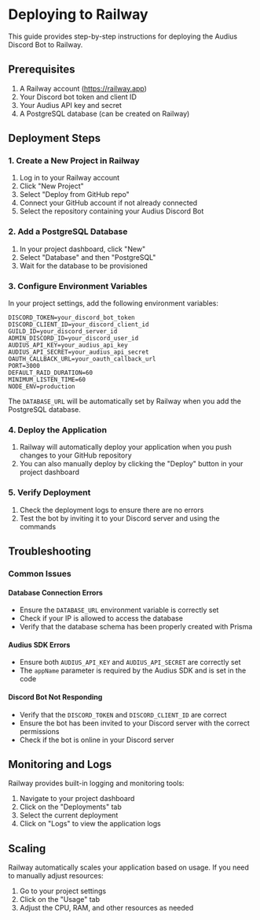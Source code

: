 # Deploying to Railway

This guide provides step-by-step instructions for deploying the Audius Discord Bot to Railway.

## Prerequisites

1. A Railway account (https://railway.app)
2. Your Discord bot token and client ID
3. Your Audius API key and secret
4. A PostgreSQL database (can be created on Railway)

## Deployment Steps

### 1. Create a New Project in Railway

1. Log in to your Railway account
2. Click "New Project"
3. Select "Deploy from GitHub repo"
4. Connect your GitHub account if not already connected
5. Select the repository containing your Audius Discord Bot

### 2. Add a PostgreSQL Database

1. In your project dashboard, click "New"
2. Select "Database" and then "PostgreSQL"
3. Wait for the database to be provisioned

### 3. Configure Environment Variables

In your project settings, add the following environment variables:

```
DISCORD_TOKEN=your_discord_bot_token
DISCORD_CLIENT_ID=your_discord_client_id
GUILD_ID=your_discord_server_id
ADMIN_DISCORD_ID=your_discord_user_id
AUDIUS_API_KEY=your_audius_api_key
AUDIUS_API_SECRET=your_audius_api_secret
OAUTH_CALLBACK_URL=your_oauth_callback_url
PORT=3000
DEFAULT_RAID_DURATION=60
MINIMUM_LISTEN_TIME=60
NODE_ENV=production
```

The `DATABASE_URL` will be automatically set by Railway when you add the PostgreSQL database.

### 4. Deploy the Application

1. Railway will automatically deploy your application when you push changes to your GitHub repository
2. You can also manually deploy by clicking the "Deploy" button in your project dashboard

### 5. Verify Deployment

1. Check the deployment logs to ensure there are no errors
2. Test the bot by inviting it to your Discord server and using the commands

## Troubleshooting

### Common Issues

#### Database Connection Errors

- Ensure the `DATABASE_URL` environment variable is correctly set
- Check if your IP is allowed to access the database
- Verify that the database schema has been properly created with Prisma

#### Audius SDK Errors

- Ensure both `AUDIUS_API_KEY` and `AUDIUS_API_SECRET` are correctly set
- The `appName` parameter is required by the Audius SDK and is set in the code

#### Discord Bot Not Responding

- Verify that the `DISCORD_TOKEN` and `DISCORD_CLIENT_ID` are correct
- Ensure the bot has been invited to your Discord server with the correct permissions
- Check if the bot is online in your Discord server

## Monitoring and Logs

Railway provides built-in logging and monitoring tools:

1. Navigate to your project dashboard
2. Click on the "Deployments" tab
3. Select the current deployment
4. Click on "Logs" to view the application logs

## Scaling

Railway automatically scales your application based on usage. If you need to manually adjust resources:

1. Go to your project settings
2. Click on the "Usage" tab
3. Adjust the CPU, RAM, and other resources as needed